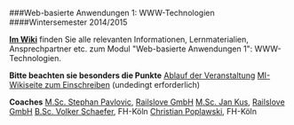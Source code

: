 ###Web-basierte Anwendungen 1: WWW-Technologien
####Wintersemester 2014/2015

**[Im Wiki](https://github.com/fh-koeln/wba1-2014/wiki)** finden Sie alle relevanten Informationen,
Lernmaterialien, Ansprechpartner etc. zum Modul "Web-basierte Anwendungen 1": WWW-Technologien.

**Bitte beachten sie besonders die Punkte**
[Ablauf der Veranstaltung](https://github.com/fh-koeln/wba1-2014/wiki/Ablauf-der-Veranstaltung)
[MI-Wikiseite zum Einschreiben](http://www.medieninformatik.fh-koeln.de/w/index.php/Web-basierte_Anwendungen_1:_WWW-Technologien:WS1415) (undedingt erforderlich)


**Coaches**
[M.Sc. Stephan Pavlovic](http://www.railslove.com/stephan), [Railslove GmbH](http://railslove.com)
[M.Sc. Jan Kus](https://github.com/koos), [Railslove GmbH](http://railslove.com)
[B.Sc. Volker Schaefer](https://github.com/vschaefer), FH-Köln
[Christian Poplawski](https://github.com/Plsr), FH-Köln



